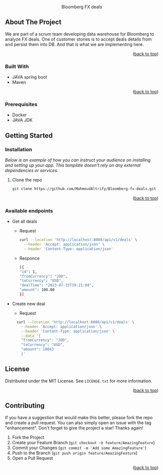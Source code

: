 <!-- Improved compatibility of back to top link: See: https://github.com/othneildrew/Best-README-Template/pull/73 -->
<a name="readme-top"></a>

<h3 align="center"></h3>

  <p align="center">
     Bloomberg FX deals
  </p>


<!-- ABOUT THE PROJECT -->
## About The Project
We are part of a scrum team developing data warehouse for Bloomberg to analyze FX deals. One of customer stories is to accept deals details from and persist them into DB. And that is what we are implementing here.

<p align="right">(<a href="#readme-top">back to top</a>)</p>



### Built With

* JAVA spring boot
* Maven
<p align="right">(<a href="#readme-top">back to top</a>)</p>

### Prerequisites 
* Docker
* JAVA JDK



<!-- GETTING STARTED -->
## Getting Started

### Installation

_Below is an example of how you can instruct your audience on installing and setting up your app. This template doesn't rely on any external dependencies or services._

1. Clone the repo
   ```sh
   git clone https://github.com/MahmoudAltrify/Bloomberg-fx-deals.git
   ```

<p align="right">(<a href="#readme-top">back to top</a>)</p>

### Available endpoints
* Get all deals
  * Request
    ```sh
    curl --location 'http://localhost:8080/api/v1/deals' \
      --header 'Accept: application/json' \
      --header 'Content-Type: application/json'
     ```
  * Responce
    ```sh
    [{
    "id": 1,
    "fromCurrency": "JOD",
    "toCurrency": "USD",
    "dealTime": "2023-07-15T19:21:04",
    "amount": 100.00
    }]
     ```
    
* Create new deal 
  * Request 
  ```sh
    curl --location 'http://localhost:8080/api/v1/deals' \
      --header 'Accept: application/json' \
      --header 'Content-Type: application/json' \
      --data '{
      "fromCurrency": "JOD",
      "toCurrency": "USD",
      "amount": 10043
      }'
     ```

<!-- LICENSE -->
## License

Distributed under the MIT License. See `LICENSE.txt` for more information.

<p align="right">(<a href="#readme-top">back to top</a>)</p>



<!-- CONTRIBUTING -->
## Contributing

If you have a suggestion that would make this better, please fork the repo and create a pull request. You can also simply open an issue with the tag "enhancement".
Don't forget to give the project a star! Thanks again!

1. Fork the Project
2. Create your Feature Branch (`git checkout -b feature/AmazingFeature`)
3. Commit your Changes (`git commit -m 'Add some AmazingFeature'`)
4. Push to the Branch (`git push origin feature/AmazingFeature`)
5. Open a Pull Request

<p align="right">(<a href="#readme-top">back to top</a>)</p>
